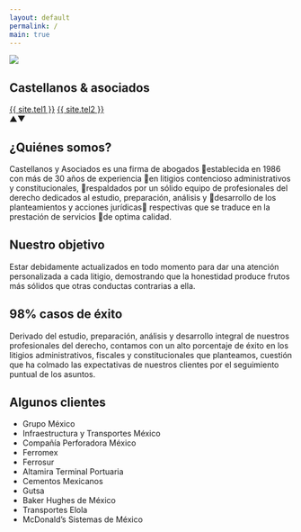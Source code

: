 ```yaml
---
layout: default
permalink: /
main: true
---
```


<div class="homephoto"></div>
<section class="snap homesection">
  <div id="logocontainer">
    <img class="hometype" src="{{ site.baseurl }}img/typewhite.svg">
    <h1 class="hometitle">Castellanos & asociados</h1>
    <div class="tels">
      <a href="tel:{{ site.tel1 }}">{{ site.tel1 }}</a>  <a href="tel:{{ site.tel2 }}">{{ site.tel2 }}</a>
    </div>
  </div>
</section>

<div id="asidelogo">
  <div class="arrows">
  <span id="up">▲</span><span id="down">▼</span>
  </div>
</div>

<section class="snap" id="data1">
  <div class="introcard left">
    <h2>¿Quiénes somos?</h2>
  </div>
  <div class="introcard right">
    <p>Castellanos y Asociados es una firma de abogados establecida en 1986 con más de 30 años de experiencia en litigios contencioso administrativos y constitucionales, respaldados por un sólido equipo de profesionales del derecho dedicados al estudio, preparación, análisis y desarrollo de los planteamientos y acciones jurídicas respectivas que se traduce en la prestación de servicios de optima calidad.
    </p>
  </div>
</section>

<section class="snap" id="data2">
    <div class="introcard left">
      <h2>Nuestro objetivo</h2>
    </div>
    <div class="introcard right">
      <p>Estar debidamente actualizados en todo momento para dar una atención personalizada a cada litigio, demostrando que la honestidad produce frutos más sólidos que otras conductas contrarias a ella.</p>
    </div>
</section>

<section class="snap" id="data3">
    <div class="introcard left">
      <h2 class="fulltext">98% casos de éxito</h2>
    </div>
    <div class="introcard right">
      <p>Derivado del estudio, preparación, análisis y desarrollo integral de nuestros profesionales del derecho, contamos con un alto porcentaje de éxito en los litigios administrativos, fiscales y constitucionales que planteamos, cuestión que ha colmado las expectativas de nuestros clientes  por el seguimiento puntual de los asuntos.</p>
    </div>
</section>

<section class="snap" id="data4">
  <div class="introcard left">
  <h2>Algunos clientes</h2>
  </div>
    <div class="introcard right">
        <ul>
          <li>Grupo México</li>
          <li>Infraestructura y Transportes México</li>
          <li>Compañía Perforadora México</li>
          <li>Ferromex</li>
          <li>Ferrosur</li>
          <li>Altamira Terminal Portuaria</li>
          <li>Cementos Mexicanos</li>
          <li>Gutsa</li>
          <li>Baker Hughes de México</li>
          <li>Transportes Elola</li>
          <li>McDonald’s Sistemas de México</li>
        </ul>
    </div>
</section>

<script src="{{site.baseurl}}js/homeanimation.js"></script>
